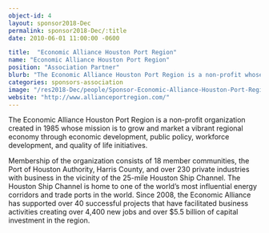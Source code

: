 ```yaml
---
object-id: 4
layout: sponsor2018-Dec
permalink: sponsor2018-Dec/:title
date: 2010-06-01 11:00:00 -0600

title:  "Economic Alliance Houston Port Region"
name: "Economic Alliance Houston Port Region"
position: "Association Partner"
blurb: "The Economic Alliance Houston Port Region is a non-profit whose mission is to grow and market a vibrant regional economy through economic development, public policy,  workforce development, and quality of life initiatives."
categories: sponsors-association
image: "/res2018-Dec/people/Sponsor-Economic-Alliance-Houston-Port-Region.png"
website: "http://www.allianceportregion.com/"
---
```


The Economic Alliance Houston Port Region is a non-profit organization created in 1985 whose mission is to grow and market a vibrant regional economy through economic development, public policy,  workforce development, and quality of life initiatives.

Membership of the organization consists of 18 member communities, the Port of Houston Authority, Harris County, and over 230 private industries with business in the vicinity of the 25-mile Houston Ship Channel. The Houston Ship Channel is home to one of the world’s most influential energy corridors and trade ports in the world. Since 2008, the Economic Alliance has supported over 40 successful projects that have facilitated business activities creating over 4,400 new jobs and over $5.5 billion of capital investment in the region.